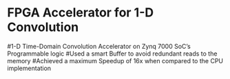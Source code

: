 # FPGA Accelerator for 1-D Convolution
#1-D Time-Domain Convolution Accelerator on Zynq 7000 SoC’s Programmable logic
#Used a smart Buffer to avoid redundant reads to the memory
#Achieved a maximum Speedup of 16x when compared to the CPU implementation
